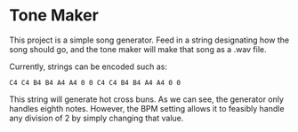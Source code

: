 # Tone Maker

This project is a simple song generator. Feed in a string designating how the
song should go, and the tone maker will make that song as a .wav file.

Currently, strings can be encoded such as:

`C4 C4 B4 B4 A4 A4 0 0 C4 C4 B4 B4 A4 A4 0 0`

This string will generate hot cross buns. As we can see, the generator only
handles eighth notes. However, the BPM setting allows it to feasibly handle any
division of 2 by simply changing that value.
